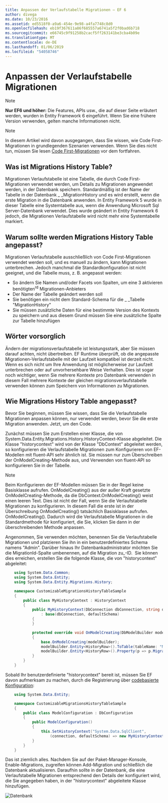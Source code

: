 ```yaml
---
title: Anpassen der Verlaufstabelle Migrationen – EF 6
author: divega
ms.date: 10/23/2016
ms.assetid: ed5518f0-a9a6-454e-9e98-a4fa7748c8d0
ms.openlocfilehash: eb19f367611a86f685557a6741a5f2f0bad6b718
ms.sourcegitcommit: e66745c9f91258b2cacf5ff263141be3cba4b09e
ms.translationtype: MT
ms.contentlocale: de-DE
ms.lasthandoff: 01/06/2019
ms.locfileid: "54058746"
---
```

# <a name="customizing-the-migrations-history-table"></a>Anpassen der Verlaufstabelle Migrationen
> [!NOTE]
> **Nur EF6 und höher:** Die Features, APIs usw., die auf dieser Seite erläutert werden, wurden in Entity Framework 6 eingeführt. Wenn Sie eine frühere Version verwenden, gelten manche Informationen nicht.

> [!NOTE]
> In diesem Artikel wird davon ausgegangen, dass Sie wissen, wie Code First-Migrationen in grundlegenden Szenarien verwenden. Wenn Sie dies nicht tun, müssen Sie lesen [Code First-Migrationen](~/ef6/modeling/code-first/migrations/index.md) vor dem fortfahren.

## <a name="what-is-migrations-history-table"></a>Was ist Migrations History Table?

Migrationen Verlaufstabelle ist eine Tabelle, die durch Code First-Migrationen verwendet werden, um Details zu Migrationen angewendet werden, in der Datenbank speichern. Standardmäßig ist der Name der Tabelle in der Datenbank \_ \_MigrationHistory und es wird erstellt, wenn die erste Migration in die Datenbank anwenden. In Entity Framework 5 wurde in dieser Tabelle eine Systemtabelle aus, wenn die Anwendung Microsoft Sql Server-Datenbank verwendet. Dies wurde geändert in Entity Framework 6 jedoch, die Migrationen Verlaufstabelle wird nicht mehr eine Systemtabelle markiert.

## <a name="why-customize-migrations-history-table"></a>Warum sollte werden Migrations History Table angepasst?

Migrationen Verlaufstabelle ausschließlich von Code First-Migrationen verwendet werden soll, und es manuell zu ändern, kann Migrationen unterbrechen. Jedoch manchmal die Standardkonfiguration ist nicht geeignet, und die Tabelle muss, z. B. angepasst werden:

-   So ändern Sie Namen und/oder Facets von Spalten, um eine 3 aktivieren benötigten<sup>rd</sup> Migrationen-Anbieters
-   Der Name der Tabelle geändert werden soll
-   Sie benötigen ein nicht dem Standard-Schema für die \_ \_Tabelle "MigrationHistory"
-   Sie müssen zusätzliche Daten für eine bestimmte Version des Kontexts zu speichern und aus diesem Grund müssen Sie eine zusätzliche Spalte zur Tabelle hinzufügen

## <a name="words-of-precaution"></a>Wörter vorsorglich

Ändern der migrationsverlaufstabelle ist leistungsstark, aber Sie müssen darauf achten, nicht übertreiben. EF Runtime überprüft, ob die angepasste Migrationen-Verlaufstabelle mit der Laufzeit kompatibel ist derzeit nicht. Wenn es sich nicht um Ihre Anwendung ist möglicherweise zur Laufzeit unterbrechen oder auf unvorhersehbare Weise Verhalten. Dies ist sogar noch wichtiger, wenn Sie mehrere Kontexte pro Datenbank verwenden in diesem Fall mehrere Kontexte der gleichen migrationsverlaufstabelle verwenden können zum Speichern von Informationen zu Migrationen.

## <a name="how-to-customize-migrations-history-table"></a>Wie Migrations History Table angepasst?

Bevor Sie beginnen, müssen Sie wissen, dass Sie die Verlaufstabelle Migrationen anpassen können, nur verwendet werden, bevor Sie die erste Migration anwenden. Jetzt, um den Code.

Zunächst müssen Sie zum Erstellen einer Klasse, die von System.Data.Entity.Migrations.History.HistoryContext-Klasse abgeleitet. Die Klasse "historycontext" wird von der Klasse "DbContext" abgeleitet werden, so konfigurieren die Verlaufstabelle Migrationen zum Konfigurieren von EF-Modellen mit fluent-API sehr ähnlich ist. Sie müssen nur zum Überschreiben der OnModelCreating-Methode aus, und Verwenden von fluent-API so konfigurieren Sie in der Tabelle.

>[!NOTE]
> Beim Konfigurieren der EF-Modellen müssen Sie in der Regel keine Basisklasse aufrufen. OnModelCreating() aus der außer Kraft gesetzte OnModelCreating-Methode, da die DbContext.OnModelCreating() weist einen leeren Text. Dies ist nicht der Fall, wenn Sie die Verlaufstabelle Migrationen zu konfigurieren. In diesem Fall die erste ist in der Überschreibung OnModelCreating() tatsächlich Basisklasse aufrufen. OnModelCreating(). Dadurch wird die Verlaufstabelle Migrationen in die Standardmethode für konfiguriert, die Sie, klicken Sie dann in der überschreibenden Methode anpassen.

Angenommen, Sie verwenden möchten, benennen Sie die Verlaufstabelle Migrationen und platzieren Sie ihn in ein benutzerdefiniertes Schema namens "Admin". Darüber hinaus Ihr Datenbankadministrator möchten Sie die MigrationId-Spalte umbenennen, auf die Migration zu\_-ID.  Sie können dies erreichen, erstellen Sie die folgende Klasse, die von "historycontext" abgeleitet:

``` csharp
    using System.Data.Common;
    using System.Data.Entity;
    using System.Data.Entity.Migrations.History;

    namespace CustomizableMigrationsHistoryTableSample
    {
        public class MyHistoryContext : HistoryContext
        {
            public MyHistoryContext(DbConnection dbConnection, string defaultSchema)
                : base(dbConnection, defaultSchema)
            {
            }

            protected override void OnModelCreating(DbModelBuilder modelBuilder)
            {
                base.OnModelCreating(modelBuilder);
                modelBuilder.Entity<HistoryRow>().ToTable(tableName: "MigrationHistory", schemaName: "admin");
                modelBuilder.Entity<HistoryRow>().Property(p => p.MigrationId).HasColumnName("Migration_ID");
            }
        }
    }
```

Sobald Ihr benutzerdefinierte "historycontext" bereit ist, müssen Sie EF davon aufmerksam zu machen, durch die Registrierung über [codebasierte Konfiguration](https://msdn.com/data/jj680699):

``` csharp
    using System.Data.Entity;

    namespace CustomizableMigrationsHistoryTableSample
    {
        public class ModelConfiguration : DbConfiguration
        {
            public ModelConfiguration()
            {
                this.SetHistoryContext("System.Data.SqlClient",
                    (connection, defaultSchema) => new MyHistoryContext(connection, defaultSchema));
            }
        }
    }
```

Das ist ziemlich alles. Nachdem Sie auf der Paket-Manager-Konsole, Enable-Migrations, zugreifen können Add-Migration und schließlich die Datenbank aktualisieren. Daraufhin sollte in der Datenbank, die eine Verlaufstabelle Migrationen entsprechend den Details der konfiguriert wird, die Sie angegeben haben, in der "historycontext" abgeleitete Klasse hinzufügen.

![Datenbank](~/ef6/media/database.png)

